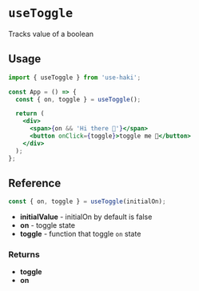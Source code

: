 # `useToggle`

Tracks value of a boolean

## Usage

```jsx
import { useToggle } from 'use-haki';

const App = () => {
  const { on, toggle } = useToggle();

  return (
    <div>
      <span>{on && 'Hi there 👋'}</span>
      <button onClick={toggle}>toggle me 👀</button>
    </div>
  );
};
```

## Reference

```ts
const { on, toggle } = useToggle(initialOn);
```

- **initialValue** - initialOn by default is false
- **on** - toggle state
- **toggle** - function that toggle `on` state

### Returns

- **toggle**
- **on**
